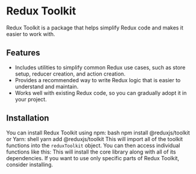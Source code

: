 # Redux Toolkit

Redux Toolkit is a package that helps simplify Redux code and makes it easier to work with.

## Features

- Includes utilities to simplify common Redux use cases, such as store setup, reducer creation, and action creation.
- Provides a recommended way to write Redux logic that is easier to understand and maintain.
- Works well with existing Redux code, so you can gradually adopt it in your project.

## Installation

You can install Redux Toolkit using npm:
bash
npm install @reduxjs/toolkit
or Yarn:
shell
yarn add @reduxjs/toolkit
This will import all of the toolkit functions into the `reduxToolkit` object. You can then access individual functions like this:
This will install the core library along with all of its dependencies. If you want to use only specific parts of Redux Toolkit, consider installing.
